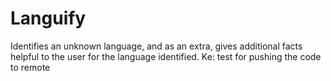 # Languify
Identifies an unknown language, and as an extra, gives additional facts helpful to the user for the language identified. 
Ke: test for pushing the code to remote